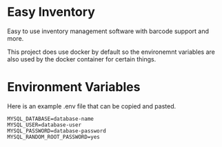 # Easy Inventory
Easy to use inventory management software with barcode support and more.

This project does use docker by default so the environemnt variables are also used by the docker container for certain things.

# Environment Variables
Here is an example .env file that can be copied and pasted.
```dotenv
MYSQL_DATABASE=database-name
MYSQL_USER=database-user
MYSQL_PASSWORD=database-password
MYSQL_RANDOM_ROOT_PASSWORD=yes
```